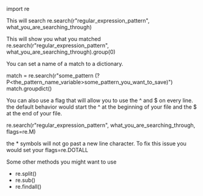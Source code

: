 import re

This will search
re.search(r"regular_expression_pattern",  what_you_are_searching_through)

This will show you what you matched
re.search(r"regular_expression_pattern",  what_you_are_searching_through).group(0)

You can set a name of a match to a dictionary.

match = re.search(r"some_pattern (?P<the_pattern_name_variable>some_pattern_you_want_to_save)")
match.groupdict()


You can also use a flag that will allow you to use the ^ and $ on every line. the default behavior would start the ^ at the beginning of your file and the $ at the end of your file.  

re.search(r"regular_expression_pattern",  what_you_are_searching_through, flags=re.M)

the * symbols will not go past a new line character. To fix this issue you would set your flags=re.DOTALL

Some other methods you might want to use
- re.split()
- re.sub()
- re.findall()
